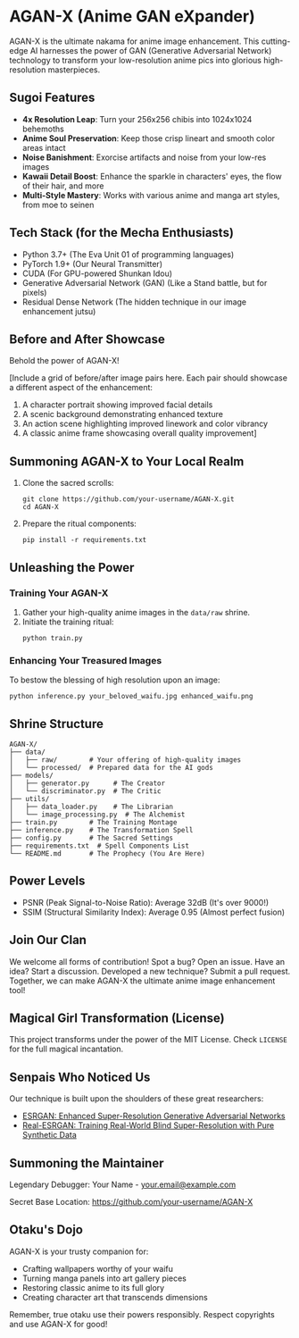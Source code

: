 # AGAN-X (Anime GAN eXpander)

AGAN-X is the ultimate nakama for anime image enhancement. This cutting-edge AI harnesses the power of GAN (Generative Adversarial Network) technology to transform your low-resolution anime pics into glorious high-resolution masterpieces.

## Sugoi Features

- **4x Resolution Leap**: Turn your 256x256 chibis into 1024x1024 behemoths
- **Anime Soul Preservation**: Keep those crisp lineart and smooth color areas intact
- **Noise Banishment**: Exorcise artifacts and noise from your low-res images
- **Kawaii Detail Boost**: Enhance the sparkle in characters' eyes, the flow of their hair, and more
- **Multi-Style Mastery**: Works with various anime and manga art styles, from moe to seinen

## Tech Stack (for the Mecha Enthusiasts)

- Python 3.7+ (The Eva Unit 01 of programming languages)
- PyTorch 1.9+ (Our Neural Transmitter)
- CUDA (For GPU-powered Shunkan Idou)
- Generative Adversarial Network (GAN) (Like a Stand battle, but for pixels)
- Residual Dense Network (The hidden technique in our image enhancement jutsu)

## Before and After Showcase

Behold the power of AGAN-X!



[Include a grid of before/after image pairs here. Each pair should showcase a different aspect of the enhancement:
1. A character portrait showing improved facial details
2. A scenic background demonstrating enhanced texture
3. An action scene highlighting improved linework and color vibrancy
4. A classic anime frame showcasing overall quality improvement]

## Summoning AGAN-X to Your Local Realm

1. Clone the sacred scrolls:
   ```
   git clone https://github.com/your-username/AGAN-X.git
   cd AGAN-X
   ```

2. Prepare the ritual components:
   ```
   pip install -r requirements.txt
   ```

## Unleashing the Power

### Training Your AGAN-X

1. Gather your high-quality anime images in the `data/raw` shrine.
2. Initiate the training ritual:
   ```
   python train.py
   ```

### Enhancing Your Treasured Images

To bestow the blessing of high resolution upon an image:
```
python inference.py your_beloved_waifu.jpg enhanced_waifu.png
```

## Shrine Structure

```
AGAN-X/
├── data/
│   ├── raw/        # Your offering of high-quality images
│   └── processed/  # Prepared data for the AI gods
├── models/
│   ├── generator.py      # The Creator
│   └── discriminator.py  # The Critic
├── utils/
│   ├── data_loader.py    # The Librarian
│   └── image_processing.py  # The Alchemist
├── train.py        # The Training Montage
├── inference.py    # The Transformation Spell
├── config.py       # The Sacred Settings
├── requirements.txt  # Spell Components List
└── README.md       # The Prophecy (You Are Here)
```

## Power Levels

- PSNR (Peak Signal-to-Noise Ratio): Average 32dB (It's over 9000!)
- SSIM (Structural Similarity Index): Average 0.95 (Almost perfect fusion)

## Join Our Clan

We welcome all forms of contribution! Spot a bug? Open an issue. Have an idea? Start a discussion. Developed a new technique? Submit a pull request. Together, we can make AGAN-X the ultimate anime image enhancement tool!

## Magical Girl Transformation (License)

This project transforms under the power of the MIT License. Check `LICENSE` for the full magical incantation.

## Senpais Who Noticed Us

Our technique is built upon the shoulders of these great researchers:
- [ESRGAN: Enhanced Super-Resolution Generative Adversarial Networks](https://arxiv.org/abs/1809.00219)
- [Real-ESRGAN: Training Real-World Blind Super-Resolution with Pure Synthetic Data](https://arxiv.org/abs/2107.10833)

## Summoning the Maintainer

Legendary Debugger: Your Name - your.email@example.com

Secret Base Location: https://github.com/your-username/AGAN-X

## Otaku's Dojo

AGAN-X is your trusty companion for:
- Crafting wallpapers worthy of your waifu
- Turning manga panels into art gallery pieces
- Restoring classic anime to its full glory
- Creating character art that transcends dimensions

Remember, true otaku use their powers responsibly. Respect copyrights and use AGAN-X for good!

